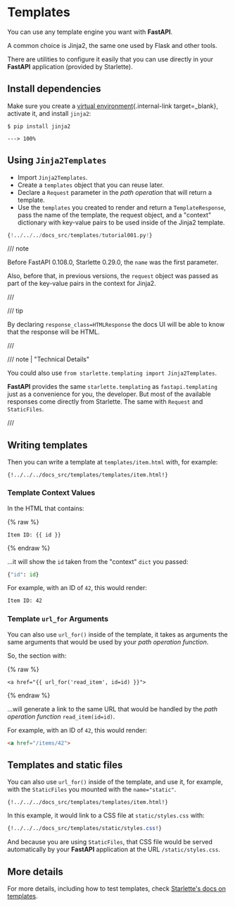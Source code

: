 # Templates

You can use any template engine you want with **FastAPI**.

A common choice is Jinja2, the same one used by Flask and other tools.

There are utilities to configure it easily that you can use directly in your **FastAPI** application (provided by Starlette).

## Install dependencies

Make sure you create a [virtual environment](../virtual-environments.md){.internal-link target=_blank}, activate it, and install `jinja2`:

<div class="termy">

```console
$ pip install jinja2

---> 100%
```

</div>

## Using `Jinja2Templates`

* Import `Jinja2Templates`.
* Create a `templates` object that you can reuse later.
* Declare a `Request` parameter in the *path operation* that will return a template.
* Use the `templates` you created to render and return a `TemplateResponse`, pass the name of the template, the request object, and a "context" dictionary with key-value pairs to be used inside of the Jinja2 template.

```Python hl_lines="4  11  15-18"
{!../../../docs_src/templates/tutorial001.py!}
```

/// note

Before FastAPI 0.108.0, Starlette 0.29.0, the `name` was the first parameter.

Also, before that, in previous versions, the `request` object was passed as part of the key-value pairs in the context for Jinja2.

///

/// tip

By declaring `response_class=HTMLResponse` the docs UI will be able to know that the response will be HTML.

///

/// note | "Technical Details"

You could also use `from starlette.templating import Jinja2Templates`.

**FastAPI** provides the same `starlette.templating` as `fastapi.templating` just as a convenience for you, the developer. But most of the available responses come directly from Starlette. The same with `Request` and `StaticFiles`.

///

## Writing templates

Then you can write a template at `templates/item.html` with, for example:

```jinja hl_lines="7"
{!../../../docs_src/templates/templates/item.html!}
```

### Template Context Values

In the HTML that contains:

{% raw %}

```jinja
Item ID: {{ id }}
```

{% endraw %}

...it will show the `id` taken from the "context" `dict` you passed:

```Python
{"id": id}
```

For example, with an ID of `42`, this would render:

```html
Item ID: 42
```

### Template `url_for` Arguments

You can also use `url_for()` inside of the template, it takes as arguments the same arguments that would be used by your *path operation function*.

So, the section with:

{% raw %}

```jinja
<a href="{{ url_for('read_item', id=id) }}">
```

{% endraw %}

...will generate a link to the same URL that would be handled by the *path operation function* `read_item(id=id)`.

For example, with an ID of `42`, this would render:

```html
<a href="/items/42">
```

## Templates and static files

You can also use `url_for()` inside of the template, and use it, for example, with the `StaticFiles` you mounted with the `name="static"`.

```jinja hl_lines="4"
{!../../../docs_src/templates/templates/item.html!}
```

In this example, it would link to a CSS file at `static/styles.css` with:

```CSS hl_lines="4"
{!../../../docs_src/templates/static/styles.css!}
```

And because you are using `StaticFiles`, that CSS file would be served automatically by your **FastAPI** application at the URL `/static/styles.css`.

## More details

For more details, including how to test templates, check <a href="https://www.starlette.io/templates/" class="external-link" target="_blank">Starlette's docs on templates</a>.
